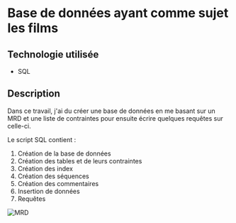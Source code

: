 # Base de données ayant comme sujet les films

## Technologie utilisée
- SQL

## Description
Dans ce travail, j'ai du créer une base de données en me basant sur un MRD et une liste de contraintes pour ensuite écrire quelques requêtes sur celle-ci.

Le script SQL contient :

1. Création de la base de données
2. Création des tables et de leurs contraintes
3. Création des index
4. Création des séquences
5. Création des commentaires
6. Insertion de données
7. Requêtes

![MRD]([./mrd-films.png.png](https://github.com/Gabt88/ProjetsPublics/blob/main/BaseDonneesFilms/mrd-films.png))
